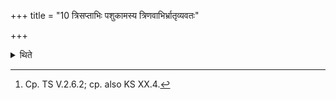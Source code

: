 +++
title = "10 त्रिसप्ताभिः पशुकामस्य त्रिणवाभिर्भ्रातृव्यवतः"

+++

<details><summary>थिते</summary>

10. With thrice seven (gravel-stones) for a sacrificer desirous of cattle, thrice-nine..... for one having enemies, ten times ten.... for one desirous of food; unlimited number... for one desirous of unlimited (result).[^1]   

[^1]: Cp. TS V.2.6.2; cp. also KS XX.4.   
</details>
